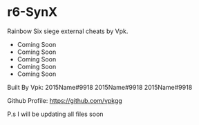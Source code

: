 # r6-SynX

Rainbow Six siege external cheats by Vpk.


* Coming Soon
* Coming Soon
* Coming Soon
* Coming Soon
* Coming Soon




























Built By Vpk: 
2015Name#9918
2015Name#9918
2015Name#9918


Github Profile: https://github.com/vpkgg


P.s I will be updating all files soon